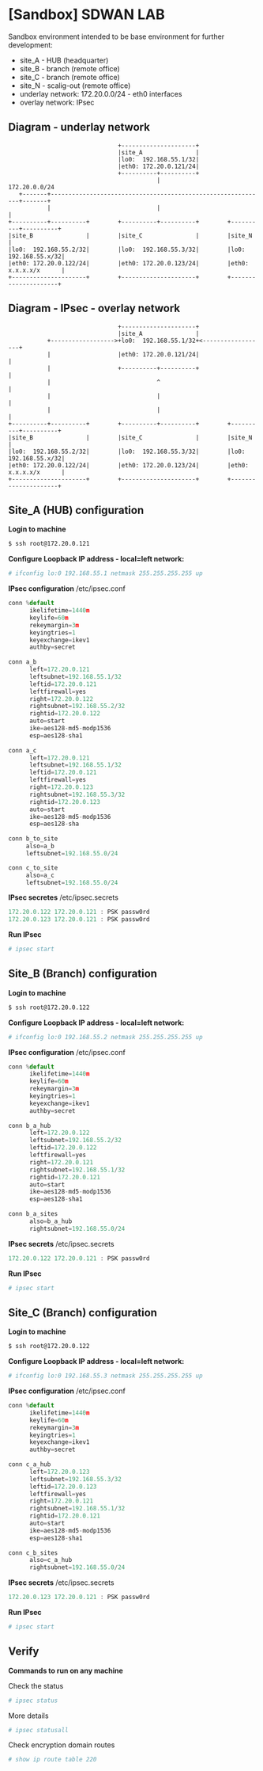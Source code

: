# [Sandbox] SDWAN LAB

Sandbox environment intended to be base environment for further development:
  - site_A - HUB (headquarter)
  - site_B - branch (remote office)
  - site_C - branch (remote office)
  - site_N - scalig-out (remote office)
  - underlay network: 172.20.0.0/24 - eth0 interfaces
  - overlay network: IPsec

## Diagram - underlay network

                                   +---------------------+
                                   |site_A               |
                                   |lo0:  192.168.55.1/32|
                                   |eth0: 172.20.0.121/24|
                                   +----------+----------+
                                              |                          172.20.0.0/24
       +-------+-------------------------------------------------------------+-------+
               |                              |                              |
    +----------+----------+        +----------+----------+        +----------+----------+
    |site_B               |        |site_C               |        |site_N               |
    |lo0:  192.168.55.2/32|        |lo0:  192.168.55.3/32|        |lo0:  192.168.55.x/32|
    |eth0: 172.20.0.122/24|        |eth0: 172.20.0.123/24|        |eth0: x.x.x.x/x      |
    +---------------------+        +---------------------+        +---------------------+


## Diagram - IPsec - overlay network


                                   +---------------------+
                                   |site_A               |
               +------------------>+lo0:  192.168.55.1/32+<------------------+
               |                   |eth0: 172.20.0.121/24|                   |
               |                   +----------+----------+                   |
               |                              ^                              |
               |                              |                              |
               |                              |                              |
    +----------+----------+        +----------+----------+        +----------+----------+
    |site_B               |        |site_C               |        |site_N               |
    |lo0:  192.168.55.2/32|        |lo0:  192.168.55.3/32|        |lo0:  192.168.55.x/32|
    |eth0: 172.20.0.122/24|        |eth0: 172.20.0.123/24|        |eth0: x.x.x.x/x      |
    +---------------------+        +---------------------+        +---------------------+



## Site_A (HUB) configuration

**Login to machine**
```sh
$ ssh root@172.20.0.121
```

**Configure Loopback IP address - local=left network:**
```sh
# ifconfig lo:0 192.168.55.1 netmask 255.255.255.255 up
```

**IPsec configuration**
/etc/ipsec.conf
```js
conn %default                                         
      ikelifetime=1440m                               
      keylife=60m                                     
      rekeymargin=3m                                  
      keyingtries=1                                   
      keyexchange=ikev1                               
      authby=secret                                   
                                                      
conn a_b                                              
      left=172.20.0.121                               
      leftsubnet=192.168.55.1/32                      
      leftid=172.20.0.121                             
      leftfirewall=yes                                
      right=172.20.0.122                              
      rightsubnet=192.168.55.2/32                     
      rightid=172.20.0.122                            
      auto=start                                      
      ike=aes128-md5-modp1536                         
      esp=aes128-sha1            
                                 
conn a_c                         
      left=172.20.0.121          
      leftsubnet=192.168.55.1/32 
      leftid=172.20.0.121        
      leftfirewall=yes           
      right=172.20.0.123         
      rightsubnet=192.168.55.3/32
      rightid=172.20.0.123       
      auto=start                 
      ike=aes128-md5-modp1536    
      esp=aes128-sha             
                                 
conn b_to_site                   
     also=a_b                    
     leftsubnet=192.168.55.0/24  

conn c_to_site
     also=a_c  
     leftsubnet=192.168.55.0/24
```

**IPsec secretes**
/etc/ipsec.secrets
```js
172.20.0.122 172.20.0.121 : PSK passw0rd
172.20.0.123 172.20.0.121 : PSK passw0rd
```

**Run IPsec**
```sh
# ipsec start
```
## Site_B (Branch) configuration

**Login to machine**
```sh
$ ssh root@172.20.0.122
```
**Configure Loopback IP address - local=left network:**
```sh
# ifconfig lo:0 192.168.55.2 netmask 255.255.255.255 up
```

**IPsec configuration**
/etc/ipsec.conf
```js
conn %default                                         
      ikelifetime=1440m                               
      keylife=60m      
      rekeymargin=3m   
      keyingtries=1    
      keyexchange=ikev1
      authby=secret    
                       
conn b_a_hub           
      left=172.20.0.122
      leftsubnet=192.168.55.2/32
      leftid=172.20.0.122       
      leftfirewall=yes          
      right=172.20.0.121        
      rightsubnet=192.168.55.1/32
      rightid=172.20.0.121       
      auto=start                 
      ike=aes128-md5-modp1536    
      esp=aes128-sha1            
                             
conn b_a_sites               
      also=b_a_hub           
      rightsubnet=192.168.55.0/24
```

**IPsec secrets**
/etc/ipsec.secrets
```js
172.20.0.122 172.20.0.121 : PSK passw0rd
```

**Run IPsec**
```sh
# ipsec start
```

## Site_C (Branch) configuration

**Login to machine**
```sh
$ ssh root@172.20.0.122
```

**Configure Loopback IP address - local=left network:**
```sh
# ifconfig lo:0 192.168.55.3 netmask 255.255.255.255 up
```

**IPsec configuration**
/etc/ipsec.conf
```js
conn %default                                         
      ikelifetime=1440m                               
      keylife=60m      
      rekeymargin=3m   
      keyingtries=1    
      keyexchange=ikev1
      authby=secret    
                       
conn c_a_hub           
      left=172.20.0.123
      leftsubnet=192.168.55.3/32
      leftid=172.20.0.123       
      leftfirewall=yes          
      right=172.20.0.121        
      rightsubnet=192.168.55.1/32
      rightid=172.20.0.121       
      auto=start                 
      ike=aes128-md5-modp1536    
      esp=aes128-sha1            
                             
conn c_b_sites               
      also=c_a_hub           
      rightsubnet=192.168.55.0/24
```

**IPsec secrets**
/etc/ipsec.secrets
```js
172.20.0.123 172.20.0.121 : PSK passw0rd
```

**Run IPsec**
```sh
# ipsec start
```

## Verify 
**Commands to run on any machine**

Check the status
```sh
# ipsec status
```
More details
```sh
# ipsec statusall
```
Check encryption domain routes
```sh
# show ip route table 220
```

